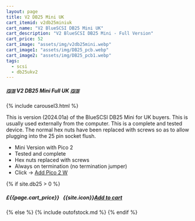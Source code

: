 ```yaml
---
layout: page
title: V2 DB25 Mini UK
cart_itemid: v2db25miniuk
cart_name: "V2 BlueSCSI DB25 Mini UK"
cart_description: "V2 BlueSCSI DB25 Mini - Full Version"
cart_price: 52
cart_image: "assets/img/v2db25mini.webp"
cart_image1: "assets/img/DB25_pcb.webp"
cart_image2: "assets/img/DB25_pcb1.webp"
tags: 
  - scsi
  - db25ukv2
---
```


##### 🇬🇧 V2 DB25 Mini Full UK 🇬🇧

{% include carousel3.html %}

This is version (2024.01a) of the BlueSCSI DB25 Mini for UK buyers. This is usually used externally from the computer. This is a complete and tested device. The normal hex nuts have been replaced with screws so as to allow plugging into the 25 pin socket flush.

* Mini Version with Pico 2
* Tested and complete
* Hex nuts replaced with screws
* Always on termination (no termination jumper)
* Click &#8594; [Add Pico 2 W](/pico2w)

{% if site.db25 > 0 %}
##### £{{page.cart_price}} &nbsp; {{site.icon}}[Add to cart](/cart#{{page.cart_itemid}})
{% else %}
{% include outofstock.md %}
{% endif %}